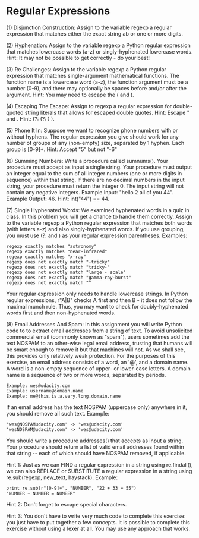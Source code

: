 # Regular Expressions

(1) Disjunction Construction:  Assign to the variable regexp a regular expression that matches either the exact string ab or one or more digits.

(2) Hyphenation:  Assign to the variable regexp a Python regular expression that matches lowercase words (a-z) or singly-hyphenated lowercase words.  Hint: It may not be possible to get correctly - do your best!

(3) Re Challenges:  Assign to the variable regexp a Python regular expression that matches single-argument mathematical functions. The function name is a lowercase word (a-z), the function argument must be a number (0-9), and there may optionally be spaces before and/or after the argument.  Hint: You may need to escape the ( and ).

(4) Escaping The Escape:  Assign to regexp a regular expression for double-quoted string literals that allows for escaped double quotes. Hint: Escape " and \.     Hint: (?: (?: ) ).

(5) Phone It In:  Suppose we want to recognize phone numbers with or without hyphens. The regular expression you give should work for any number of groups of any (non-empty) size, separated by 1 hyphen. Each group is [0-9]+.  Hint: Accept "5" but not "-6"

(6) Summing Numbers:  Write a procedure called sumnums(). Your procedure must accept as input a single string. Your procedure must output an integer equal to the sum of all integer numbers (one or more digits in sequence) within that string. If there are no decimal numbers in the input string, your procedure must return the integer 0. The input string will not contain any negative integers. Example Input: "hello 2 all of you 44". Example Output: 46. Hint: int("44") == 44.

(7) Single Hyphenated Words:  We examined hyphenated words in a quiz in class. In this problem you will get a chance to handle them correctly. Assign to the variable regexp a Python regular expression that matches both words (with letters a-z) and also singly-hyphenated words. If you use grouping, you must use (?: and ) as your regular expression parentheses. Examples: 

    regexp exactly matches "astronomy"  
    regexp exactly matches "near-infrared"  
    regexp exactly matches "x-ray"  
    regexp does not exactly match "-tricky" 
    regexp does not exactly match "tricky-" 
    regexp does not exactly match "large - scale" 
    regexp does not exactly match "gamma-ray-burst" 
    regexp does not exactly match "" 

Your regular expression only needs to handle lowercase strings. In Python regular expressions, r"A|B" checks A first and then B - it does not follow the maximal munch rule. Thus, you may want to check for doubly-hyphenated words first and then non-hyphenated words.

(8) Email Addresses And Spam:  In this assignment you will write Python code to to extract email addresses from a string of text. To avoid unsolicited commercial email (commonly known as "spam"), users sometimes add the text NOSPAM to an other-wise legal email address, trusting that humans will be smart enough to remove it but that machines will not. As we shall see, this provides only relatively weak protection. For the purposes of this exercise, an email address consists of a word, an '@', and a domain name. A word is a non-empty sequence of upper- or lower-case letters. A domain name is a sequence of two or more words, separated by periods. 

    Example: wes@udacity.com
    Example: username@domain.name
    Example: me@this.is.a.very.long.domain.name

If an email address has the text NOSPAM (uppercase only) anywhere in it, you should remove all such text. Example: 
    
    'wes@NOSPAMudacity.com' -> 'wes@udacity.com' 
    'wesNOSPAM@udacity.com' -> 'wes@udacity.com' 

You should write a procedure addresses() that accepts as input a string. Your procedure should return a list of valid email addresses found within that string -- each of which should have NOSPAM removed, if applicable. 

Hint 1: Just as we can FIND a regular expression in a string using re.findall(), we can also REPLACE or SUBSTITUTE a regular expression in a string using re.sub(regexp, new_text, haystack). Example: 

    print re.sub(r"[0-9]+", "NUMBER", "22 + 33 = 55") 
    "NUMBER + NUMBER = NUMBER" 

Hint 2: Don't forget to escape special characters. 

Hint 3: You don't have to write very much code to complete this exercise: you just have to put together a few concepts. It is possible to complete this exercise without using a lexer at all. You may use any approach that works. 
